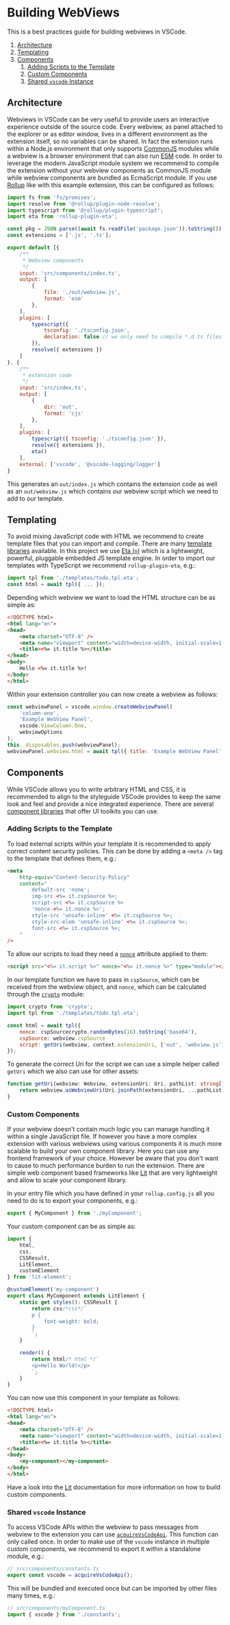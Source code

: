 Building WebViews
=================

This is a best practices guide for building webviews in VSCode.

1. [Architecture](#architecture)
1. [Templating](#templating)
1. [Components](#components)
    1. [Adding Scripts to the Template](#adding-scripts-to-the-template)
    1. [Custom Components](#custom-components)
    1. [Shared `vscode` Instance](#shared-vscode-instance)

## Architecture

Webviews in VSCode can be very useful to provide users an interactive experience outside of the source code. Every webview, as panel attached to the explorer or as editor window, lives in a different environment as the extension itself, so no variables can be shared. In fact the extension runs within a Node.js environment that only supports [CommonJS](https://nodejs.org/docs/latest/api/modules.html) modules while a webview is a browser environment that can also run [ESM](https://nodejs.org/docs/latest/api/esm.html ) code. In order to leverage the modern JavaScript module system we recommend to compile the extension without your webview components as CommonJS module while webview components are bundled as EcmaScript module. If you use [Rollup](https://rollupjs.org/guide/en/) like with this example extension, this can be configured as follows:

```js
import fs from 'fs/promises';
import resolve from '@rollup/plugin-node-resolve';
import typescript from '@rollup/plugin-typescript';
import eta from 'rollup-plugin-eta';

const pkg = JSON.parse((await fs.readFile('package.json')).toString());
const extensions = ['.js', '.ts'];

export default [{
    /**
     * Webview components
     */
    input: 'src/components/index.ts',
    output: [
        {
            file: './out/webview.js',
            format: 'esm'
        },
    ],
    plugins: [
        typescript({
            tsconfig: './tsconfig.json',
            declaration: false // we only need to compile *.d.ts files ones
        }),
        resolve({ extensions })
    ]
}, {
    /**
     * extension code
     */
    input: 'src/index.ts',
    output: [
        {
            dir: 'out',
            format: 'cjs'
        },
    ],
    plugins: [
        typescript({ tsconfig: './tsconfig.json' }),
        resolve({ extensions }),
        eta()
    ],
    external: ['vscode', '@vscode-logging/logger']
}
```

This generates an `out/index.js` which contains the extension code as well as an `out/webview.js` which contains our webview script which we need to add to our template.

## Templating

To avoid mixing JavaScript code with HTML we recommend to create template files that you can import and compile. There are many [template libraries](https://github.com/sindresorhus/awesome-nodejs#templating) available. In this project we use [Eta (`η`)](https://eta.js.org/) which is a lightweight, powerful, pluggable embedded JS template engine. In order to import our templates with TypeScript we recommend `rollup-plugin-eta`, e.g.:

```ts
import tpl from './templates/todo.tpl.eta';
const html = await tpl({ ... });
```

Depending which webview we want to load the HTML structure can be as simple as:

```html
<!DOCTYPE html>
<html lang="en">
<head>
    <meta charset="UTF-8" />
    <meta name="viewport" content="width=device-width, initial-scale=1.0" />
    <title><%= it.title %></title>
</head>
<body>
    Hello <%= it.title %>!
</body>
</html>
```

Within your extension controller you can now create a webview as follows:

```js
const webviewPanel = vscode.window.createWebviewPanel(
    'column-one',
    'Example WebView Panel',
    vscode.ViewColumn.One,
    webviewOptions
);
this._disposables.push(webviewPanel);
webviewPanel.webview.html = await tpl({ title: 'Example WebView Panel' });
```

## Components

While VSCode allows you to write arbitrary HTML and CSS, it is recommended to align to the styleguide VSCode provides to keep the same look and feel and provide a nice integrated experience. There are several [component libraries](https://github.com/stateful/awesome-vscode-extension-utils/blob/main/README.md#component-libraries) that offer UI toolkits you can use.

### Adding Scripts to the Template

To load external scripts within your template it is recommended to apply correct content security policies. This can be done by adding a `<meta />` tag to the template that defines them, e.g.:

```html
<meta
    http-equiv="Content-Security-Policy"
    content="
        default-src 'none';
        img-src <%= it.cspSource %>;
        script-src <%= it.cspSource %>
        'nonce-<%= it.nonce %>';
        style-src 'unsafe-inline' <%= it.cspSource %>;
        style-src-elem 'unsafe-inline' <%= it.cspSource %>;
        font-src <%= it.cspSource %>;
    "
/>
```

To allow our scripts to load they need a [`nonce`](https://developer.mozilla.org/en-US/docs/Web/HTML/Global_attributes/nonce) attribute applied to them:

```html
<script src="<%= it.script %>" nonce="<%= it.nonce %>" type="module"></script>
```

In our template function we have to pass in `cspSource`, which can be received from the webview object, and `nonce`, which can be calculated through the [`crypto`](https://nodejs.org/api/crypto.html) module:

```js
import crypto from 'crypto';
import tpl from './templates/todo.tpl.eta';

const html = await tpl({
    nonce: cspSourcecrypto.randomBytes(16).toString('base64'),
    cspSource: webview.cspSource
    script: getUri(webview, context.extensionUri, ['out', 'webview.js'])
});
```

To generate the correct Uri for the script we can use a simple helper called `getUri` which we also can use for other assets:

```ts
function getUri(webview: Webview, extensionUri: Uri, pathList: string[]) {
    return webview.asWebviewUri(Uri.joinPath(extensionUri, ...pathList));
}
```

### Custom Components

If your webview doesn't contain much logic you can manage handling it within a single JavaScript file. If however you have a more complex extension with various webviews using various components it is much more scalable to build your own component library. Here you can use any frontend framework of your choice. However be aware that you don't want to cause to much performance burden to run the extension. There are simple web component based frameworks like [Lit](https://lit.dev/) that are very lightweight and allow to scale your component library.

In your entry file which you have defined in your `rollup.config.js` all you need to do is to export your components, e.g.:

```ts
export { MyComponent } from './myComponent';
```

Your custom component can be as simple as:

```ts
import {
    html,
    css,
    CSSResult,
    LitElement,
    customElement
} from 'lit-element';

@customElement('my-component')
export class MyComponent extends LitElement {
    static get styles(): CSSResult {
        return css/*css*/`
        p {
            font-weight: bold;
        }
        `;
    }

    render() {
        return html/* html */`
        <p>Hello World!</p>
        `;
    }
}
```

You can now use this component in your template as follows:

```html
<!DOCTYPE html>
<html lang="en">
<head>
    <meta charset="UTF-8" />
    <meta name="viewport" content="width=device-width, initial-scale=1.0" />
    <title><%= it.title %></title>
</head>
<body>
    <my-component></my-component>
</body>
</html>
```

Have a look into the [Lit](https://lit.dev/docs/) documentation for more information on how to build custom components.

### Shared `vscode` Instance

To access VSCode APIs within the webview to pass messages from webview to the extension you can use [`acquireVsCodeApi`](https://code.visualstudio.com/api/extension-guides/webview#passing-messages-from-a-webview-to-an-extension). This function can only called once. In order to make use of the `vscode` instance in multiple custom components, we recommend to export it within a standalone module, e.g.:

```ts
// src/components/constants.ts
export const vscode = acquireVsCodeApi();
```

This will be bundled and executed once but can be imported by other files many times, e.g.:

```ts
// src/components/myComponent.ts
import { vscode } from './constants';
```
